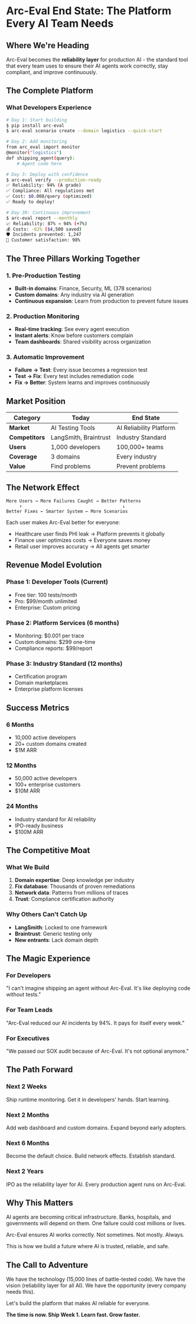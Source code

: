 # Arc-Eval End State: The Platform Every AI Team Needs

## Where We're Heading

Arc-Eval becomes the **reliability layer** for production AI - the standard tool that every team uses to ensure their AI agents work correctly, stay compliant, and improve continuously.

## The Complete Platform

### What Developers Experience

```bash
# Day 1: Start building
$ pip install arc-eval
$ arc-eval scenario create --domain logistics --quick-start

# Day 2: Add monitoring
from arc_eval import monitor
@monitor("logistics")
def shipping_agent(query):
    # Agent code here

# Day 3: Deploy with confidence
$ arc-eval verify --production-ready
✅ Reliability: 94% (A grade)
✅ Compliance: All regulations met
✅ Cost: $0.008/query (optimized)
✅ Ready to deploy!

# Day 30: Continuous improvement
$ arc-eval report --monthly
📈 Reliability: 87% → 94% (+7%)
💰 Costs: -62% ($4,500 saved)
🛡️ Incidents prevented: 1,247
🎯 Customer satisfaction: 98%
```

## The Three Pillars Working Together

### 1. Pre-Production Testing
- **Built-in domains**: Finance, Security, ML (378 scenarios)
- **Custom domains**: Any industry via AI generation
- **Continuous expansion**: Learn from production to prevent future issues

### 2. Production Monitoring
- **Real-time tracking**: See every agent execution
- **Instant alerts**: Know before customers complain
- **Team dashboards**: Shared visibility across organization

### 3. Automatic Improvement
- **Failure → Test**: Every issue becomes a regression test
- **Test → Fix**: Every test includes remediation code
- **Fix → Better**: System learns and improves continuously

## Market Position

| **Category** | **Today** | **End State** |
|---|---|---|
| **Market** | AI Testing Tools | AI Reliability Platform |
| **Competitors** | LangSmith, Braintrust | Industry Standard |
| **Users** | 1,000 developers | 100,000+ teams |
| **Coverage** | 3 domains | Every industry |
| **Value** | Find problems | Prevent problems |

## The Network Effect

```
More Users → More Failures Caught → Better Patterns
     ↑                                      ↓
Better Fixes ← Smarter System ← More Scenarios
```

Each user makes Arc-Eval better for everyone:
- Healthcare user finds PHI leak → Platform prevents it globally
- Finance user optimizes costs → Everyone saves money
- Retail user improves accuracy → All agents get smarter

## Revenue Model Evolution

### Phase 1: Developer Tools (Current)
- Free tier: 100 tests/month
- Pro: $99/month unlimited
- Enterprise: Custom pricing

### Phase 2: Platform Services (6 months)
- Monitoring: $0.001 per trace
- Custom domains: $299 one-time
- Compliance reports: $99/report

### Phase 3: Industry Standard (12 months)
- Certification program
- Domain marketplaces
- Enterprise platform licenses

## Success Metrics

### 6 Months
- 10,000 active developers
- 20+ custom domains created
- $1M ARR

### 12 Months  
- 50,000 active developers
- 100+ enterprise customers
- $10M ARR

### 24 Months
- Industry standard for AI reliability
- IPO-ready business
- $100M ARR

## The Competitive Moat

### What We Build
1. **Domain expertise**: Deep knowledge per industry
2. **Fix database**: Thousands of proven remediations  
3. **Network data**: Patterns from millions of traces
4. **Trust**: Compliance certification authority

### Why Others Can't Catch Up
- **LangSmith**: Locked to one framework
- **Braintrust**: Generic testing only
- **New entrants**: Lack domain depth

## The Magic Experience

### For Developers
"I can't imagine shipping an agent without Arc-Eval. It's like deploying code without tests."

### For Team Leads
"Arc-Eval reduced our AI incidents by 94%. It pays for itself every week."

### For Executives
"We passed our SOX audit because of Arc-Eval. It's not optional anymore."

## The Path Forward

### Next 2 Weeks
Ship runtime monitoring. Get it in developers' hands. Start learning.

### Next 2 Months  
Add web dashboard and custom domains. Expand beyond early adopters.

### Next 6 Months
Become the default choice. Build network effects. Establish standard.

### Next 2 Years
IPO as the reliability layer for AI. Every production agent runs on Arc-Eval.

## Why This Matters

AI agents are becoming critical infrastructure. Banks, hospitals, and governments will depend on them. One failure could cost millions or lives.

Arc-Eval ensures AI works correctly. Not sometimes. Not mostly. Always.

This is how we build a future where AI is trusted, reliable, and safe.

## The Call to Adventure

We have the technology (15,000 lines of battle-tested code).
We have the vision (reliability layer for all AI).
We have the opportunity (every company needs this).

Let's build the platform that makes AI reliable for everyone.

**The time is now. Ship Week 1. Learn fast. Grow faster.**